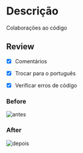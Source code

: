 # Descrição
Colaborações ao código

## Review
- [x] Comentários
- [x] Trocar para o português
- [x] Verificar erros de código


### Before
![antes](https://github.com/BeaBelTech/AulinhaDoNisflei4/assets/124629629/0bf94d2d-ca79-488d-b794-b07ecdf6d6f9)
### After
![depois](https://github.com/BeaBelTech/AulinhaDoNisflei4/assets/124629629/c73a6984-1012-414d-b001-872dcf38d8eb)


